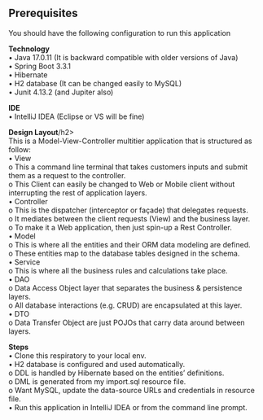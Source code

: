 **<h2>Prerequisites</h2>**
You should have the following configuration to run this application

**Technology**</h2></br>
•	Java 17.0.11 (It is backward compatible with older versions of Java)</br>
•	Spring Boot 3.3.1</br>
•	Hibernate</br>
•	H2 database (It can be changed easily to MySQL)</br>
•	Junit 4.13.2 (and Jupiter also)</br>

**IDE**</h2></br>
•	IntelliJ IDEA (Eclipse or VS will be fine)</br>

**Design Layout**/h2></br>
This is a Model-View-Controller multitier application that is structured as follow:</br>
• View</br>
  o	This a command line terminal that takes customers inputs and submit them as a request to the controller.</br>
  o	This Client can easily be changed to Web or Mobile client without interrupting the rest of application layers.</br>
• Controller</br>
  o	This is the dispatcher (interceptor or façade) that delegates requests.</br>
  o	It mediates between the client requests (View) and the business layer.</br>
  o	To make it a Web application, then just spin-up a Rest Controller.</br>
• Model</br>
  o	This is where all the entities and their ORM data modeling are defined.</br>
  o	These entities map to the database tables designed in the schema.</br>
• Service</br>
  o	This is where all the business rules and calculations take place.</br>
• DAO</br>
  o	Data Access Object layer that separates the business & persistence layers.</br>
  o	All database interactions (e.g. CRUD) are encapsulated at this layer.</br>
•	DTO</br>
  o	Data Transfer Object are just POJOs that carry data around between layers.</br>   

**Steps**</br>
•	Clone this respiratory to your local env.</br>
•	H2 database is configured and used automatically.</br>
o	DDL is handled by Hibernate based on the entities’ definitions.</br>
o	DML is generated from my import.sql resource file.</br>
o	Want MySQL, update the data-source URLs and credentials in resource file.</br> 
•	Run this application in IntelliJ IDEA or from the command line prompt.</br>
